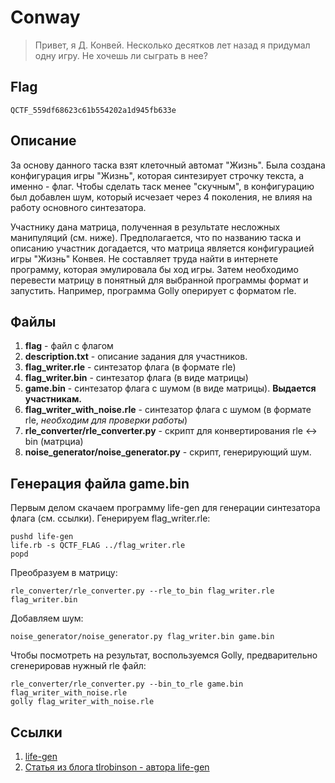 Conway
======

> Привет, я Д. Конвей. Несколько десятков лет назад я придумал одну игру. Не хочешь ли сыграть в нее?

Flag
----
```
QCTF_559df68623c61b554202a1d945fb633e
```

Описание
--------
За основу данного таска взят клеточный автомат "Жизнь". Была создана конфигурация игры "Жизнь", которая синтезирует строчку текста, а именно - флаг. Чтобы сделать таск менее "скучным", в конфигурацию был добавлен шум, который исчезает через 4 поколения, не влияя на работу основного синтезатора.

Участнику дана матрица, полученная в результате несложных манипуляций (см. ниже). Предполагается, что по названию таска и описанию участник догадается, что матрица является конфигурацией игры "Жизнь" Конвея. Не составляет труда найти в интернете программу, которая эмулировала бы ход игры. Затем необходимо перевести матрицу в понятный для выбранной программы формат и запустить. Например, программа Golly оперирует с форматом rle.

Файлы
-----
1. **flag** - файл с флагом
2. **description.txt** - описание задания для участников.
3. **flag_writer.rle** - синтезатор флага (в формате rle)
4. **flag_writer.bin** - синтезатор флага (в виде матрицы)
5. **game.bin** - синтезатор флага с шумом (в виде матрицы). **Выдается участникам.**
6. **flag_writer_with_noise.rle** - синтезатор флага c шумом (в формате rle,    *необходим для проверки работы*)
7. **rle_converter/rle_converter.py** - скрипт для конвертирования rle <-> bin (матрциа)
8. **noise_generator/noise_generator.py** - скрипт, генерирующий шум.

Генерация файла game.bin
------------------------
Первым делом скачаем программу life-gen для генерации синтезатора флага (см. ссылки). Генерируем flag_writer.rle:
```
pushd life-gen
life.rb -s QCTF_FLAG ../flag_writer.rle
popd
```
Преобразуем в матрицу:
```
rle_converter/rle_converter.py --rle_to_bin flag_writer.rle flag_writer.bin
```
Добавляем шум:
```
noise_generator/noise_generator.py flag_writer.bin game.bin
```
Чтобы посмотреть на результат, воспользуемся Golly, предварительно сгенерировав нужный rle файл:
```
rle_converter/rle_converter.py --bin_to_rle game.bin flag_writer_with_noise.rle
golly flag_writer_with_noise.rle
```

Ссылки
------
1. [life-gen](https://github.com/tlrobinson/life-gen/)
2. [Статья из блога tlrobinson - автора life-gen](http://tlrobinson.net/blog/2009/02/game-of-life-generator/)
